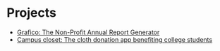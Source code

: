 # Projects
- [Grafico: The Non-Profit Annual Report Generator](https://github.com/teamup-org/projects/wiki/Grafico)
- [Campus closet: The cloth donation app benefiting college students](https://github.com/teamup-org/projects/wiki/Campus-closet)